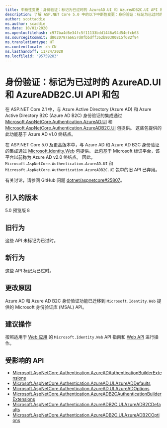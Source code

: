 ```yaml
---
title: 中断性变更：身份验证：标记为已过时的 AzureAD.UI 和 AzureADB2C.UI API 和包
description: 了解 ASP.NET Core 5.0 中的以下中断性变更：身份验证：标记为已过时的 AzureAD.UI 和 AzureADB2C.UI API 和包
author: scottaddie
ms.author: scaddie
ms.date: 10/01/2020
ms.openlocfilehash: c977ba4d6e34fc5f11133bdd1446a94d54efcb63
ms.sourcegitcommit: d8020797a6657d0fbbdff362b80300815f682f94
ms.translationtype: HT
ms.contentlocale: zh-CN
ms.lasthandoff: 11/24/2020
ms.locfileid: "95759283"
---
```

# <a name="authentication-azureadui-and-azureadb2cui-apis-and-packages-marked-obsolete"></a>身份验证：标记为已过时的 AzureAD.UI 和 AzureADB2C.UI API 和包

在 ASP.NET Core 2.1 中，与 Azure Active Directory (Azure AD) 和 Azure Active Directory B2C (Azure AD B2C) 身份验证的集成通过 [Microsoft.AspNetCore.Authentication.AzureAD.UI](https://www.nuget.org/packages/Microsoft.AspNetCore.Authentication.AzureAD.UI) 和 [Microsoft.AspNetCore.Authentication.AzureADB2C.UI](https://www.nuget.org/packages/Microsoft.AspNetCore.Authentication.AzureADB2C.UI) 包提供。 这些包提供的此功能基于 Azure AD v1.0 终结点。

在 ASP.NET Core 5.0 及更高版本中，与 Azure AD 和 Azure AD B2C 身份验证的集成通过 [Microsoft.Identity.Web](https://www.nuget.org/packages/Microsoft.Identity.Web) 包提供。 此包基于 Microsoft 标识平台，该平台以前称为 Azure AD v2.0 终结点。 因此，`Microsoft.AspNetCore.Authentication.AzureAD.UI` 和 `Microsoft.AspNetCore.Authentication.AzureADB2C.UI` 包中的旧 API 已弃用。

有关讨论，请参阅 GitHub 问题 [dotnet/aspnetcore#25807](https://github.com/dotnet/aspnetcore/issues/25807)。

## <a name="version-introduced"></a>引入的版本

5.0 预览版 8

## <a name="old-behavior"></a>旧行为

这些 API 未标记为已过时。

## <a name="new-behavior"></a>新行为

这些 API 标记为已过时。

## <a name="reason-for-change"></a>更改原因

Azure AD 和 Azure AD B2C 身份验证功能已迁移到 `Microsoft.Identity.Web` 提供的 Microsoft 身份验证库 (MSAL) API。

## <a name="recommended-action"></a>建议操作

按照适用于 [Web 应用](https://github.com/azuread/microsoft-identity-web/wiki/web-apps) 的 `Microsoft.Identity.Web` API 指南和 [Web API](https://github.com/azuread/microsoft-identity-web/wiki/web-apis) 进行操作。

## <a name="affected-apis"></a>受影响的 API

* [Microsoft.AspNetCore.Authentication.AzureADAuthenticationBuilderExtensions](/dotnet/api/microsoft.aspnetcore.authentication.azureadauthenticationbuilderextensions?view=aspnetcore-3.0)
* [Microsoft.AspNetCore.Authentication.AzureAD.UI.AzureADDefaults](/dotnet/api/microsoft.aspnetcore.authentication.azuread.ui.azureaddefaults?view=aspnetcore-3.0)
* [Microsoft.AspNetCore.Authentication.AzureAD.UI.AzureADOptions](/dotnet/api/microsoft.aspnetcore.authentication.azuread.ui.azureadoptions?view=aspnetcore-3.0)
* [Microsoft.AspNetCore.Authentication.AzureADB2CAuthenticationBuilderExtensions](/dotnet/api/microsoft.aspnetcore.authentication.azureadb2cauthenticationbuilderextensions?view=aspnetcore-3.0)
* [Microsoft.AspNetCore.Authentication.AzureADB2C.UI.AzureADB2CDefaults](/dotnet/api/microsoft.aspnetcore.authentication.azureadb2c.ui.azureadb2cdefaults?view=aspnetcore-3.0)
* [Microsoft.AspNetCore.Authentication.AzureADB2C.UI.AzureADB2COptions](/dotnet/api/microsoft.aspnetcore.authentication.azureadb2c.ui.azureadb2coptions?view=aspnetcore-3.0)

<!--

### Category

ASP.NET Core

### Affected APIs

- `T:Microsoft.AspNetCore.Authentication.AzureADAuthenticationBuilderExtensions`
- `T:Microsoft.AspNetCore.Authentication.AzureAD.UI.AzureADDefaults`
- `T:Microsoft.AspNetCore.Authentication.AzureAD.UI.AzureADOptions`
- `T:Microsoft.AspNetCore.Authentication.AzureADB2CAuthenticationBuilderExtensions`
- `T:Microsoft.AspNetCore.Authentication.AzureADB2C.UI.AzureADB2CDefaults`
- `T:Microsoft.AspNetCore.Authentication.AzureADB2C.UI.AzureADB2COptions`

-->
